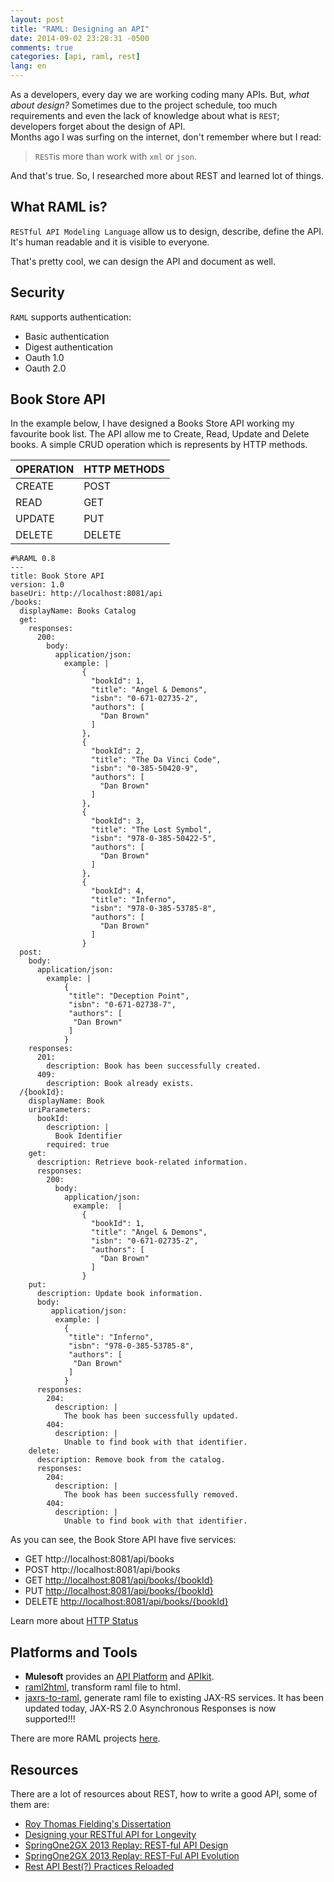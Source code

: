 ```yaml
---
layout: post
title: "RAML: Designing an API"
date: 2014-09-02 23:28:31 -0500
comments: true
categories: [api, raml, rest]
lang: en
---
```

As a developers, every day we are working coding many APIs.
But, *what about design?* Sometimes due to the project schedule, too much requirements and even the lack of knowledge about what is `REST`; developers forget about the design of API.  
Months ago I was surfing on the internet, don't remember where but I read:

>`REST`is more than work with `xml` or `json`.

And that's true. So, I researched more about REST and learned lot of things.

## What RAML is?
`RESTful API Modeling Language` allow us to design, describe, define the API. It's human readable and it is visible to everyone.

That's pretty cool, we can design the API and document as well.

## Security
`RAML` supports authentication:

* Basic authentication
* Digest authentication
* Oauth 1.0
* Oauth 2.0

## Book Store API
In the example below, I have designed a Books Store API working my favourite book list.
The API allow me to Create, Read, Update and Delete books. A simple CRUD operation which is represents by HTTP methods.

**OPERATION** | **HTTP METHODS**
--------------|-----------------
CREATE        | POST
READ          | GET
UPDATE        | PUT
DELETE        | DELETE

```
#%RAML 0.8
---
title: Book Store API
version: 1.0
baseUri: http://localhost:8081/api
/books:
  displayName: Books Catalog
  get:
    responses:
      200:
        body:
          application/json:
            example: |
                {
                  "bookId": 1,
                  "title": "Angel & Demons",
                  "isbn": "0-671-02735-2",
                  "authors": [
                    "Dan Brown"
                  ]
                },
                {
                  "bookId": 2,
                  "title": "The Da Vinci Code",
                  "isbn": "0-385-50420-9",
                  "authors": [
                    "Dan Brown"
                  ]
                },
                {
                  "bookId": 3,
                  "title": "The Lost Symbol",
                  "isbn": "978-0-385-50422-5",
                  "authors": [
                    "Dan Brown"
                  ]
                },
                {
                  "bookId": 4,
                  "title": "Inferno",
                  "isbn": "978-0-385-53785-8",
                  "authors": [
                    "Dan Brown"
                  ]
                }
  post:
    body:
      application/json:
        example: |  
            {
             "title": "Deception Point",
             "isbn": "0-671-02738-7",
             "authors": [
              "Dan Brown"
             ]
            }
    responses:
      201:
        description: Book has been successfully created.
      409:
        description: Book already exists.
  /{bookId}:
    displayName: Book
    uriParameters:
      bookId:
        description: |
          Book Identifier
        required: true
    get:
      description: Retrieve book-related information.
      responses:
        200:
          body:
            application/json:
              example:  |
                {
                  "bookId": 1,
                  "title": "Angel & Demons",
                  "isbn": "0-671-02735-2",
                  "authors": [
                    "Dan Brown"
                  ]  
                }
    put:
      description: Update book information.
      body:
         application/json:
          example: |  
            {
             "title": "Inferno",
             "isbn": "978-0-385-53785-8",
             "authors": [
              "Dan Brown"
             ]
            }
      responses:
        204:
          description: |
            The book has been successfully updated.
        404:
          description: |
            Unable to find book with that identifier.
    delete:
      description: Remove book from the catalog.
      responses:
        204:
          description: |
            The book has been successfully removed.
        404:
          description: |
            Unable to find book with that identifier.
```

As you can see, the Book Store API have five services:

* GET http://localhost:8081/api/books
* POST http://localhost:8081/api/books
* GET <http://localhost:8081/api/books/{bookId}>
* PUT <http://localhost:8081/api/books/{bookId}>
* DELETE <http://localhost:8081/api/books/{bookId}>

Learn more about [HTTP Status](http://httpstatus.es/)

## Platforms and Tools
* **Mulesoft** provides an [API Platform](https://anypoint.mulesoft.com/#/signup) and [APIkit](http://www.mulesoft.org/documentation/display/current/APIkit+Tutorial).
* [raml2html](https://github.com/kevinrenskers/raml2html), transform raml file to html.
* [jaxrs-to-raml](https://github.com/mulesoft/jaxrs-to-raml/), generate raml file to existing JAX-RS services. It has been updated today, JAX-RS 2.0 Asynchronous Responses is now supported!!!

There are more RAML projects [here](http://raml.org/projects.html).

## Resources
There are a lot of resources about REST, how to write a good API, some of them are:

* [Roy Thomas Fielding's Dissertation](https://www.ics.uci.edu/~fielding/pubs/dissertation/fielding_dissertation.pdf)
* [Designing your RESTful API for Longevity](http://blogs.mulesoft.org/designing-restful-api-longevity/)
* [SpringOne2GX 2013 Replay: REST-ful API Design](https://spring.io/blog/2013/12/02/springone2gx-2013-replay-rest-ful-api-design)
* [SpringOne2GX 2013 Replay: REST-Ful API Evolution](http://spring.io/blog/2014/01/14/springone2gx-2013-replay-rest-ful-api-evolution)
* [Rest API Best(?) Practices Reloaded](http://softwaregarden.io/rest-api-best-practices-reloaded/)
